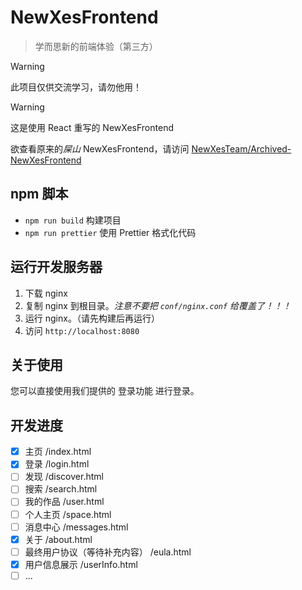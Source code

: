 # NewXesFrontend

> 学而思新的前端体验（第三方）

> [!WARNING]
> 此项目仅供交流学习，请勿他用！

> [!WARNING]
> 这是使用 React 重写的 NewXesFrontend
>
> 欲查看原来的*屎山* NewXesFrontend，请访问 [NewXesTeam/Archived-NewXesFrontend](https://github/NewXesTeam/Archived-NewXesFrontend)

## npm 脚本

- `npm run build` 构建项目
- `npm run prettier` 使用 Prettier 格式化代码

## 运行开发服务器

1. 下载 nginx
2. 复制 nginx 到根目录。_注意不要把 `conf/nginx.conf` 给覆盖了！！！_
3. 运行 nginx。（请先构建后再运行）
4. 访问 `http://localhost:8080`

## 关于使用

您可以直接使用我们提供的 登录功能 进行登录。

## 开发进度

- [x] 主页 /index.html
- [x] 登录 /login.html
- [ ] 发现 /discover.html
- [ ] 搜索 /search.html
- [ ] 我的作品 /user.html
- [ ] 个人主页 /space.html
- [ ] 消息中心 /messages.html
- [x] 关于 /about.html
- [ ] 最终用户协议（等待补充内容） /eula.html
- [x] 用户信息展示 /userInfo.html
- [ ] ...
